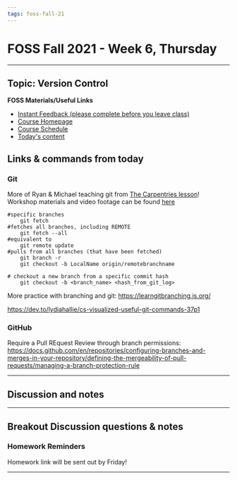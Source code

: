 ```yaml
---
tags: foss-fall-21
---
```


# FOSS Fall 2021 - Week 6, Thursday

----
## Topic: Version Control

**FOSS Materials/Useful Links**


- [Instant Feedback (please complete before you leave class)](https://cyver.se/foss-feedback)
- [Course Homepage](https://learning.cyverse.org/projects/foss/en/latest/index.html)
- [Course Schedule](https://learning.cyverse.org/projects/foss/en/latest/schedule.html)
- [Today's content](https://learning.cyverse.org/projects/foss/en/latest/05_version_control.html)

## Links & commands from today

### Git

More of Ryan & Michael teaching git from [The Carpentries lesson](https://swcarpentry.github.io/git-novice/)! Workshop materials and video footage can be found [here](https://www.ag2pi.org/workshops-and-activities/workshop-2021-09/)

```
#specific branches
    git fetch 
#fetches all branches, including REMOTE
    git fetch --all 
#equivalent to 
    git remote update
#pulls from all branches (that have been fetched)
    git branch -r 
    git checkout -b LocalName origin/remotebranchname
    
# checkout a new branch from a specific commit hash
    git checkout -b <branch_name> <hash_from_git_log>
```
More practice with branching and git: https://learngitbranching.js.org/

https://dev.to/lydiahallie/cs-visualized-useful-git-commands-37p1

### GitHub

Require a Pull REquest Review through branch permissions: https://docs.github.com/en/repositories/configuring-branches-and-merges-in-your-repository/defining-the-mergeability-of-pull-requests/managing-a-branch-protection-rule

---- 
## Discussion and notes



---


## Breakout Discussion questions & notes

### Homework Reminders

Homework link will be sent out by Friday!

----
